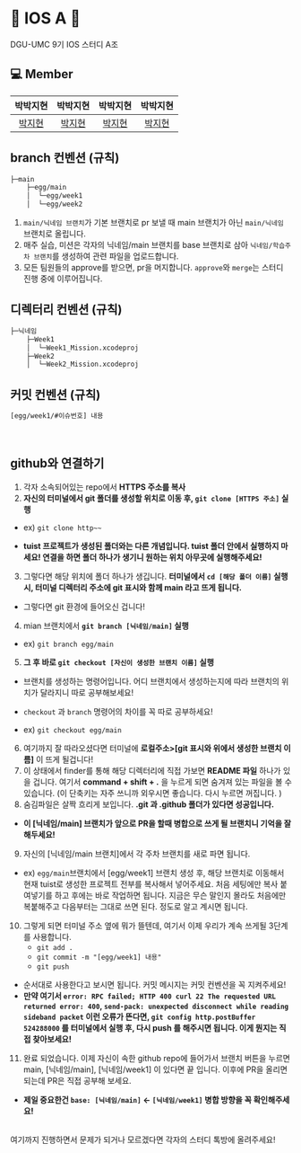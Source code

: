 # 💚 IOS A 💚

DGU-UMC 9기 IOS 스터디 A조

## 💻 Member

|               박박지현                |               박박지현                |               박박지현                |               박박지현                |
| :-----------------------------------: | :-----------------------------------: | :-----------------------------------: | :-----------------------------------: |
| [박지현](https://github.com/wlgusqkr) | [박지현](https://github.com/wlgusqkr) | [박지현](https://github.com/wlgusqkr) | [박지현](https://github.com/wlgusqkr) |

## branch 컨벤션 (규칙)

```zsh
├─main
    ├─egg/main
    │  └─egg/week1
    │  └─egg/week2
```

1. `main/닉네임 브랜치`가 기본 브랜치로 pr 보낼 때 main 브랜치가 아닌 `main/닉네임` 브랜치로 올립니다.
2. 매주 실습, 미션은 각자의 닉네임/main 브랜치를 base 브랜치로 삼아 `닉네임/학습주차 브랜치`를 생성하여 관련 파일을 업로드합니다.
3. 모든 팀원들의 approve를 받으면, pr을 머지합니다. `approve`와 `merge`는 스터디 진행 중에 이루어집니다.

## 디렉터리 컨벤션 (규칙)

```zsh
├─닉네임
    ├─Week1
    │  └─Week1_Mission.xcodeproj
    ├─Week2
    │  └─Week2_Mission.xcodeproj

```

## 커밋 컨벤션 (규칙)

```zsh
[egg/week1/#이슈번호] 내용
```

<br>

## github와 연결하기

1. 각자 소속되어있는 repo에서 **HTTPS 주소를 복사**
2. **자신의 터미널에서 git 폴더를 생성할 위치로 이동 후, `git clone [HTTPS 주소]` 실행**

- ex) `git clone http~~`

- **tuist 프로젝트가 생성된 폴더와는 다른 개념입니다. tuist 폴더 안에서 실행하지 마세요! 연결을 하면 폴더 하나가 생기니 원하는 위치 아무곳에 실행해주세요!**

3. 그렇다면 해당 위치에 폴더 하나가 생깁니다. **터미널에서 `cd [해당 폴더 이름]` 실행 시, 터미널 디렉터리 주소에 git 표시와 함께 main 라고 뜨게 됩니다.**

- 그렇다면 git 환경에 들어오신 겁니다!

4. mian 브랜치에서 **`git branch [닉네임/main]` 실행**

- ex) `git branch egg/main`

5. **그 후 바로 `git checkout [자신이 생성한 브랜치 이름]` 실행**

- 브랜치를 생성하는 명령어입니다. 어디 브랜치에서 생성하는지에 따라 브랜치의 위치가 달라지니 따로 공부해보세요!
- `checkout` 과 `branch` 명령어의 차이를 꼭 따로 공부하세요!

- ex) `git checkout egg/main`

6. 여기까지 잘 따라오셨다면 터미널에 **로컬주소>[git 표시와 위에서 생성한 브랜치 이름]** 이 뜨게 될겁니다!
7. 이 상태에서 finder를 통해 해당 디렉터리에 직접 가보면 **README 파일** 하나가 있을 겁니다. 여기서 **command + shift + .** 을 누르게 되면 숨겨져 있는 파일을 볼 수 있습니다. (이 단축키는 자주 쓰니까 외우시면 좋습니다. 다시 누르면 꺼집니다. )
8. 숨김파일은 살짝 흐리게 보입니다. **.git 과 .github 폴더가 있다면 성공입니다.**

- **이 [닉네임/main] 브랜치가 앞으로 PR을 할때 병합으로 쓰게 될 브랜치니 기억을 잘 해두세요!**

9.  자신의 [닉네임/main 브랜치]에서 각 주차 브랜치를 새로 파면 됩니다.

- ex) `egg/main`브랜치에서 [egg/week1] 브랜치 생성 후, 해당 브랜치로 이동해서 현재 tuist로 생성한 프로젝트 전부를 복사해서 넣어주세요. 처음 세팅에만 복사 붙여넣기를 하고 후에는 바로 작업하면 됩니다. 지금은 무슨 말인지 몰라도 처음에만 복붙해주고 다음부터는 그대로 쓰면 된다. 정도로 알고 계시면 됩니다.

10. 그렇게 되면 터미널 주소 옆에 뭐가 뜰텐데, 여기서 이제 우리가 계속 쓰게될 3단계를 사용합니다.
    - `git add .`
    - `git commit -m "[egg/week1] 내용"`
    - `git push`

- 순서대로 사용한다고 보시면 됩니다. 커밋 메시지는 커밋 컨벤션을 꼭 지켜주세요!
- **만약 여기서 `error: RPC failed; HTTP 400 curl 22 The requested URL returned error: 400`, `send-pack: unexpected disconnect while reading sideband packet` 이런 오류가 뜬다면, `git config http.postBuffer 524288000` 를 터미널에서 실행 후, 다시 push 를 해주시면 됩니다. 이게 뭔지는 직접 찾아보세요!**

11. 완료 되었습니다. 이제 자신이 속한 github repo에 들어가서 브랜치 버튼을 누르면 main, [닉네임/main], [닉네임/week1] 이 있다면 끝 입니다. 이후에 PR을 올리면 되는데 PR은 직접 공부해 보세요.

- **제일 중요한건 `base: [닉네임/main]` <- `[닉네임/week1]` 병합 방향을 꼭 확인해주세요!**

<br>
여기까지 진행하면서 문제가 되거나 모르겠다면 각자의 스터디 톡방에 올려주세요!
